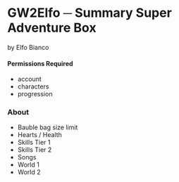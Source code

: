 # GW2Elfo ─ Summary Super Adventure Box
by Elfo Bianco

#### Permissions Required
* account
* characters
* progression

### About
* Bauble bag size limit
* Hearts / Health
* Skills Tier 1
* Skills Tier 2
* Songs
* World 1
* World 2

